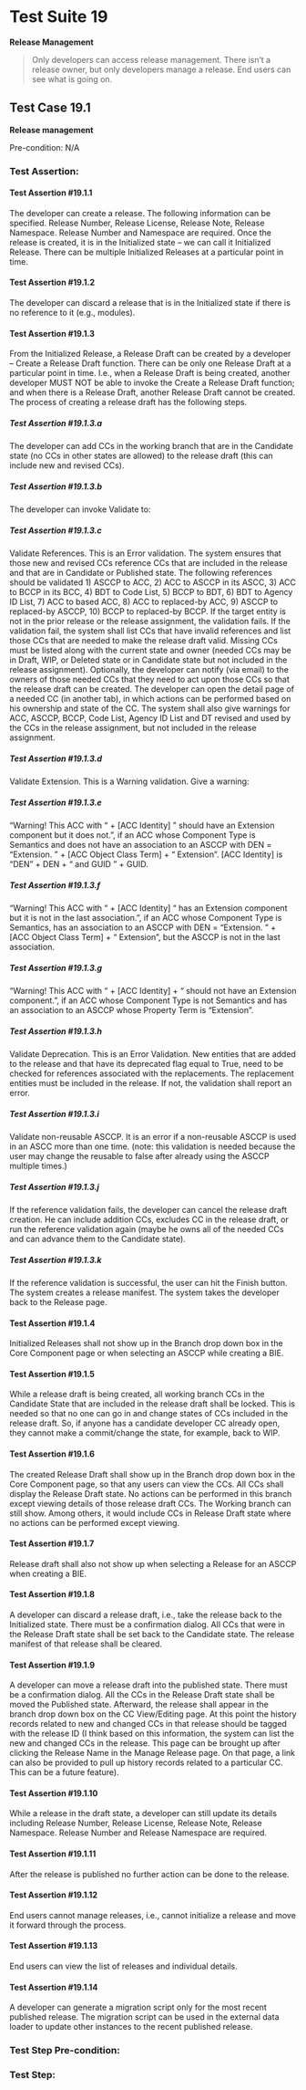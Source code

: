 # Test Suite 19

**Release Management**

> Only developers can access release management. There isn’t a release owner, but only developers manage a release. End users can see what is going on.

## Test Case 19.1

**Release management**

Pre-condition: N/A


### Test Assertion:

#### Test Assertion #19.1.1
The developer can create a release. The following information can be specified. Release Number, Release License, Release Note, Release Namespace. Release Number and Namespace are required. Once the release is created, it is in the Initialized state – we can call it Initialized Release. There can be multiple Initialized Releases at a particular point in time.

#### Test Assertion #19.1.2
The developer can discard a release that is in the Initialized state if there is no reference to it (e.g., modules).

#### Test Assertion #19.1.3
From the Initialized Release, a Release Draft can be created by a developer – Create a Release Draft function. There can be only one Release Draft at a particular point in time. I.e., when a Release Draft is being created, another developer MUST NOT be able to invoke the Create a Release Draft function; and when there is a Release Draft, another Release Draft cannot be created. The process of creating a release draft has the following steps.

##### Test Assertion #19.1.3.a
The developer can add CCs in the working branch that are in the Candidate state (no CCs in other states are allowed) to the release draft (this can include new and revised CCs).
##### Test Assertion #19.1.3.b
The developer can invoke Validate to:
##### Test Assertion #19.1.3.c
Validate References. This is an Error validation. The system ensures that those new and revised CCs reference CCs that are included in the release and that are in Candidate or Published state. The following references should be validated 1) ASCCP to ACC, 2) ACC to ASCCP in its ASCC, 3) ACC to BCCP in its BCC, 4) BDT to Code List, 5) BCCP to BDT, 6) BDT to Agency ID List, 7) ACC to based ACC, 8) ACC to replaced-by ACC, 9) ASCCP to replaced-by ASCCP, 10) BCCP to replaced-by BCCP. If the target entity is not in the prior release or the release assignment, the validation fails. If the validation fail, the system shall list CCs that have invalid references and list those CCs that are needed to make the release draft valid. Missing CCs must be listed along with the current state and owner (needed CCs may be in Draft, WIP, or Deleted state or in Candidate state but not included in the release assignment). Optionally, the developer can notify (via email) to the owners of those needed CCs that they need to act upon those CCs so that the release draft can be created. The developer can open the detail page of a needed CC (in another tab), in which actions can be performed based on his ownership and state of the CC. The system shall also give warnings for ACC, ASCCP, BCCP, Code List, Agency ID List and DT revised and used by the CCs in the release assignment, but not included in the release assignment.
##### Test Assertion #19.1.3.d
Validate Extension. This is a Warning validation. Give a warning:
##### Test Assertion #19.1.3.e
“Warning! This ACC with “ + [ACC Identity] ” should have an Extension component but it does not.”, if an ACC whose Component Type is Semantics and does not have an association to an ASCCP with DEN = “Extension. ” + [ACC Object Class Term] + “ Extension”. [ACC Identity] is “DEN” + DEN + “ and GUID ” + GUID.
##### Test Assertion #19.1.3.f
“Warning! This ACC with “ + [ACC Identity] “ has an Extension component but it is not in the last association.”, if an ACC whose Component Type is Semantics, has an association to an ASCCP with DEN = “Extension. ” + [ACC Object Class Term] + “ Extension”, but the ASCCP is not in the last association.
##### Test Assertion #19.1.3.g
“Warning! This ACC with “ + [ACC Identity] + “ should not have an Extension component.”, if an ACC whose Component Type is not Semantics and has an association to an ASCCP whose Property Term is “Extension”.
##### Test Assertion #19.1.3.h
Validate Deprecation. This is an Error Validation. New entities that are added to the release and that have its deprecated flag equal to True, need to be checked for references associated with the replacements. The replacement entities must be included in the release. If not, the validation shall report an error.
##### Test Assertion #19.1.3.i
Validate non-reusable ASCCP. It is an error if a non-reusable ASCCP is used in an ASCC more than one time. (note: this validation is needed because the user may change the reusable to false after already using the ASCCP multiple times.)
##### Test Assertion #19.1.3.j
If the reference validation fails, the developer can cancel the release draft creation. He can include addition CCs, excludes CC in the release draft, or run the reference validation again (maybe he owns all of the needed CCs and can advance them to the Candidate state).
##### Test Assertion #19.1.3.k
If the reference validation is successful, the user can hit the Finish button. The system creates a release manifest. The system takes the developer back to the Release page.

#### Test Assertion #19.1.4
Initialized Releases shall not show up in the Branch drop down box in the Core Component page or when selecting an ASCCP while creating a BIE.

#### Test Assertion #19.1.5
While a release draft is being created, all working branch CCs in the Candidate State that are included in the release draft shall be locked. This is needed so that no one can go in and change states of CCs included in the release draft. So, if anyone has a candidate developer CC already open, they cannot make a commit/change the state, for example, back to WIP.

#### Test Assertion #19.1.6
The created Release Draft shall show up in the Branch drop down box in the Core Component page, so that any users can view the CCs. All CCs shall display the Release Draft state. No actions can be performed in this branch except viewing details of those release draft CCs. The Working branch can still show. Among others, it would include CCs in Release Draft state where no actions can be performed except viewing.

#### Test Assertion #19.1.7
Release draft shall also not show up when selecting a Release for an ASCCP when creating a BIE.

#### Test Assertion #19.1.8
A developer can discard a release draft, i.e., take the release back to the Initialized state. There must be a confirmation dialog. All CCs that were in the Release Draft state shall be set back to the Candidate state. The release manifest of that release shall be cleared.

#### Test Assertion #19.1.9
A developer can move a release draft into the published state. There must be a confirmation dialog. All the CCs in the Release Draft state shall be moved the Published state. Afterward, the release shall appear in the branch drop down box on the CC View/Editing page. At this point the history records related to new and changed CCs in that release should be tagged with the release ID (I think based on this information, the system can list the new and changed CCs in the release. This page can be brought up after clicking the Release Name in the Manage Release page. On that page, a link can also be provided to pull up history records related to a particular CC. This can be a future feature).

#### Test Assertion #19.1.10
While a release in the draft state, a developer can still update its details including Release Number, Release License, Release Note, Release Namespace. Release Number and Release Namespace are required.

#### Test Assertion #19.1.11
After the release is published no further action can be done to the release.

#### Test Assertion #19.1.12
End users cannot manage releases, i.e., cannot initialize a release and move it forward through the process.

#### Test Assertion #19.1.13
End users can view the list of releases and individual details.

#### Test Assertion #19.1.14
A developer can generate a migration script only for the most recent published release. The migration script can be used 
in the external data loader to update other instances to the recent published release. 

### Test Step Pre-condition:



### Test Step: